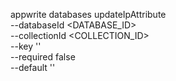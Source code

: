 appwrite databases updateIpAttribute \
        --databaseId <DATABASE_ID> \
        --collectionId <COLLECTION_ID> \
        --key '' \
        --required false \
        --default ''
